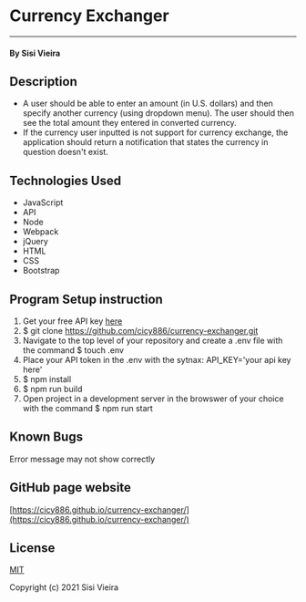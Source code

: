 # Currency Exchanger
___________
#### By Sisi Vieira

## Description
* A user should be able to enter an amount (in U.S. dollars) and then specify another currency (using dropdown menu). The user should then see the total amount they entered in converted currency.
* If the currency user inputted is not support for currency exchange, the application should return a notification that states the currency in question doesn't exist.

## Technologies Used
* JavaScript
* API
* Node
* Webpack
* jQuery
* HTML
* CSS
* Bootstrap

## Program Setup instruction
1. Get your free API key [here](https://www.exchangerate-api.com/)
2. $ git clone https://github.com/cicy886/currency-exchanger.git
3. Navigate to the top level of your repository and create a .env file with the command $ touch .env
4. Place your API token in the .env with the sytnax: API_KEY='your api key here'
4. $ npm install
5. $ npm run build
6. Open project in a development server in the browswer of your choice with the command $ npm run start

## Known Bugs
Error message may not show correctly

## GitHub page website
[https://cicy886.github.io/currency-exchanger/](https://cicy886.github.io/currency-exchanger/)
## License
[MIT](https://opensource.org/licenses/MIT)

Copyright (c) 2021 Sisi Vieira

